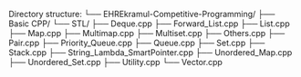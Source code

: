 Directory structure:
└── EHREkramul-Competitive-Programming/
    ├── Basic CPP/
    └── STL/
        ├── Deque.cpp
        ├── Forward_List.cpp
        ├── List.cpp
        ├── Map.cpp
        ├── Multimap.cpp
        ├── Multiset.cpp
        ├── Others.cpp
        ├── Pair.cpp
        ├── Priority_Queue.cpp
        ├── Queue.cpp
        ├── Set.cpp
        ├── Stack.cpp
        ├── String_Lambda_SmartPointer.cpp
        ├── Unordered_Map.cpp
        ├── Unordered_Set.cpp
        ├── Utility.cpp
        └── Vector.cpp
